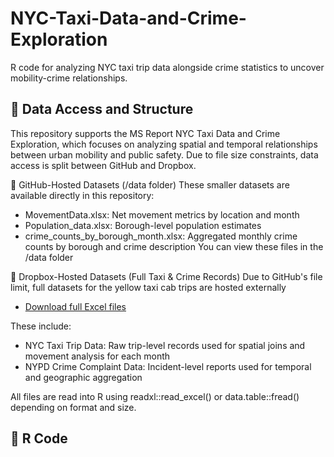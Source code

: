# NYC-Taxi-Data-and-Crime-Exploration
R code for analyzing NYC taxi trip data alongside crime statistics to uncover mobility-crime relationships. 

## 📁 Data Access and Structure
This repository supports the MS Report NYC Taxi Data and Crime Exploration, which focuses on analyzing spatial and temporal relationships between urban mobility and public safety. Due to file size constraints, data access is split between GitHub and Dropbox. 

🔹 GitHub-Hosted Datasets (/data folder)
These smaller datasets are available directly in this repository: 
- MovementData.xlsx: Net movement metrics by location and month
- Population_data.xlsx: Borough-level population estimates
- crime_counts_by_borough_month.xlsx: Aggregated monthly crime counts by borough and crime description
You can view these files in the /data folder

🔹 Dropbox-Hosted Datasets (Full Taxi & Crime Records)
Due to GitHub's file limit, full datasets for the yellow taxi cab trips are hosted externally
- [Download full Excel files](https://www.dropbox.com/scl/fo/mrss9gpi3mgna98h35mvd/AEDUoPpmHZoa_zKQ5yzL4Sk?rlkey=ao9oyapxx583ovkp0v6xrz007&st=byxsi2tb&dl=0)

These include:
- NYC Taxi Trip Data: Raw trip-level records used for spatial joins and movement analysis for each month
- NYPD Crime Complaint Data: Incident-level reports used for temporal and geographic aggregation

All files are read into R using readxl::read_excel() or data.table::fread() depending on format and size. 

## 📁 R Code

